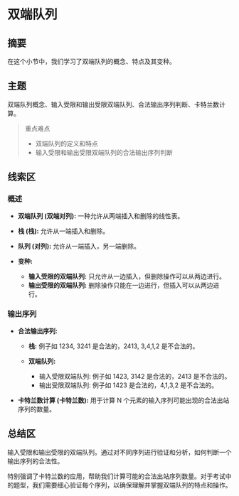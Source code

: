 # 双端队列

## 摘要

在这个小节中，我们学习了双端队列的概念、特点及其变种。

## 主题

双端队列概念、输入受限和输出受限双端队列、合法输出序列判断、卡特兰数计算。

> 重点难点
>
> - 双端队列的定义和特点
> - 输入受限和输出受限双端队列的合法输出序列判断

## 线索区

### 概述

- **双端队列 (双端对列):** 一种允许从两端插入和删除的线性表。

- **栈 (栈):** 允许从一端插入和删除。

- **队列 (对列):** 允许从一端插入，另一端删除。

- **变种:**
  - **输入受限的双端队列:** 只允许从一边插入，但删除操作可以从两边进行。
  - **输出受限的双端队列:** 删除操作只能在一边进行，但插入可以从两边进行。

### 输出序列

- **合法输出序列:**

  - **栈:** 例子如 1234, 3241 是合法的，2413, 3,4,1,2 是不合法的。

  - **双端队列:**
    - 输入受限双端队列: 例子如 1423, 3142 是合法的，2413 是不合法的。
    - 输出受限双端队列: 例子如 1423 是合法的，4,1,3,2 是不合法的。

- **卡特兰数计算 (卡特兰数):** 用于计算 N 个元素的输入序列可能出现的合法出站序列的数量。

## 总结区

输入受限和输出受限的双端队列。通过对不同序列进行验证和分析，如何判断一个输出序列的合法性。

特别强调了卡特兰数的应用，帮助我们计算可能的合法出站序列数量。对于考试中的题型，我们需要细心验证每个序列，以确保理解并掌握双端队列的特点和操作。
